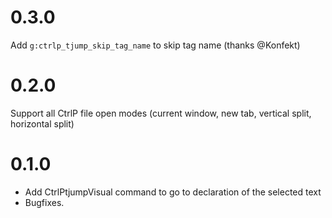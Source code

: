 # 0.3.0

Add `g:ctrlp_tjump_skip_tag_name` to skip tag name (thanks @Konfekt)

# 0.2.0

Support all CtrlP file open modes (current window, new tab, vertical split, horizontal split)

# 0.1.0

* Add CtrlPtjumpVisual command to go to declaration of the selected text
* Bugfixes.
